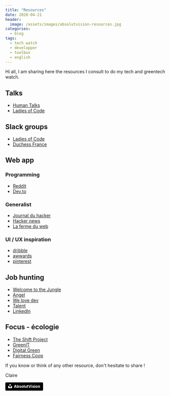 ```yaml
---
title: "Resources"
date: 2020-04-21
header:
  image: /assets/images/absolutvision-resources.jpg
categories:
  - blog
tags: 
  - tech watch
  - developper 
  - toolbox
  - english
---
```


Hi all, I am sharing here the resources I consult to do my tech and greentech watch. 

## Talks

* [Human Talks](https://humantalks.com/)
* [Ladies of Code](https://www.ladiesofcode.com/)

## Slack groups

* [Ladies of Code](https://www.ladiesofcode.com/)
* [Duchess France](https://www.duchess-france.org/)

## Web app

### Programming 

* [Reddit](https://www.reddit.com/)
* [Dev.to](https://dev.to/)

### Generalist  
* [Journal du hacker](https://www.journalduhacker.net/)
* [Hacker news](https://news.ycombinator.com/news)
* [La ferme du web](https://www.lafermeduweb.net/)

### UI / UX inspiration 
* [dribble](https://dribbble.com/)
* [awwards](https://www.awwwards.com/)
* [pinterest](https://www.pinterest.fr/clairekodia/ux-ui-inspiration/)


## Job hunting

* [Welcome to the Jungle](https://www.welcometothejungle.com/en)
* [Angel](https://angel.co/)
* [We love dev](https://welovedevs.com/)
* [Talent](https://www.talent.io/fr/)
* [LinkedIn](https://www.linkedin.com/)

## Focus - écologie

* [The Shift Project](https://theshiftproject.org/en/home/)
* [GreenIT](https://www.greenit.fr/)
* [Digital Green](https://www.digitalgreen.org/blogs/)
* [Fairness Coop](https://fairness.coop/blog/)

If you know or think of any other resource, don't hesitate to share !

Claire 

<a style="background-color:black;color:white;text-decoration:none;padding:4px 6px;font-family:-apple-system, BlinkMacSystemFont, &quot;San Francisco&quot;, &quot;Helvetica Neue&quot;, Helvetica, Ubuntu, Roboto, Noto, &quot;Segoe UI&quot;, Arial, sans-serif;font-size:12px;font-weight:bold;line-height:1.2;display:inline-block;border-radius:3px" href="https://unsplash.com/@freegraphictoday?utm_medium=referral&amp;utm_campaign=photographer-credit&amp;utm_content=creditBadge" target="_blank" rel="noopener noreferrer" title="Download free do whatever you want high-resolution photos from AbsolutVision"><span style="display:inline-block;padding:2px 3px"><svg xmlns="http://www.w3.org/2000/svg" style="height:12px;width:auto;position:relative;vertical-align:middle;top:-2px;fill:white" viewBox="0 0 32 32"><title>unsplash-logo</title><path d="M10 9V0h12v9H10zm12 5h10v18H0V14h10v9h12v-9z"></path></svg></span><span style="display:inline-block;padding:2px 3px">AbsolutVision</span></a>
